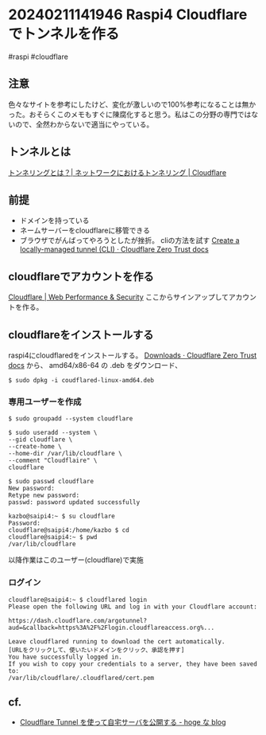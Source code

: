 # 20240211141946 Raspi4 Cloudflareでトンネルを作る
#raspi #cloudflare 

## 注意
色々なサイトを参考にしたけど、変化が激しいので100%参考になることは無かった。おそらくこのメモもすぐに陳腐化すると思う。私はこの分野の専門ではないので、全然わからないで適当にやっている。

## トンネルとは
[トンネリングとは？| ネットワークにおけるトンネリング | Cloudflare](https://www.cloudflare.com/ja-jp/learning/network-layer/what-is-tunneling/)

## 前提
- ドメインを持っている
- ネームサーバーをcloudflareに移管できる
- ブラウザでがんばってやろうとしたが挫折。 cliの方法を試す  [Create a locally-managed tunnel (CLI) · Cloudflare Zero Trust docs](https://developers.cloudflare.com/cloudflare-one/connections/connect-networks/get-started/create-local-tunnel/)

## cloudflareでアカウントを作る

[Cloudflare | Web Performance & Security](https://dash.cloudflare.com/sign-up)
ここからサインアップしてアカウントを作る。

## cloudflareをインストールする
raspi4にcloudflaredをインストールする。
[Downloads · Cloudflare Zero Trust docs](https://developers.cloudflare.com/cloudflare-one/connections/connect-networks/downloads/) から、 amd64/x86-64 の .deb をダウンロード、
```
$ sudo dpkg -i coudflared-linux-amd64.deb
```

### 専用ユーザーを作成

```
$ sudo groupadd --system cloudflare

$ sudo useradd --system \
--gid cloudflare \
--create-home \
--home-dir /var/lib/cloudflare \
--comment "Cloudflaire" \
cloudflare

$ sudo passwd cloudflare
New password:
Retype new password:
passwd: password updated successfully

kazbo@saipi4:~ $ su cloudflare
Password:
cloudflare@saipi4:/home/kazbo $ cd
cloudflare@saipi4:~ $ pwd
/var/lib/cloudflare
```
以降作業はこのユーザー(cloudflare)で実施

### ログイン
```
cloudflare@saipi4:~ $ cloudflared login
Please open the following URL and log in with your Cloudflare account:

https://dash.cloudflare.com/argotunnel?aud=&callback=https%3A%2F%2Flogin.cloudflareaccess.org%...

Leave cloudflared running to download the cert automatically.
[URLをクリックして、使いたいドメインをクリック、承認を押す]
You have successfully logged in.
If you wish to copy your credentials to a server, they have been saved to:
/var/lib/cloudflare/.cloudflared/cert.pem
```

## cf.
- [Cloudflare Tunnel を使って自宅サーバを公開する - hoge な blog](https://akkyorz.hatenablog.com/entry/2022/12/15/012728)
